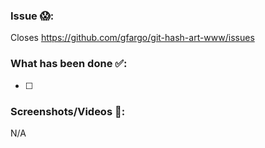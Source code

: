 ### Issue 😱:

Closes https://github.com/gfargo/git-hash-art-www/issues

### What has been done ✅:

- [ ]

### Screenshots/Videos 🎥:

N/A
